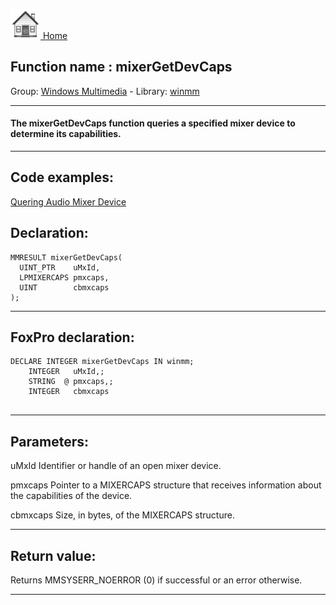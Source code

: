 [<img src="../../images/home.png"> Home ](https://github.com/VFPX/Win32API)  

## Function name : mixerGetDevCaps
Group: [Windows Multimedia](../../functions_group.md#Windows_Multimedia)  -  Library: [winmm](../../Libraries.md#winmm)  
***  


#### The mixerGetDevCaps function queries a specified mixer device to determine its capabilities.
***  


## Code examples:
[Quering Audio Mixer Device](../../samples/sample_423.md)  

## Declaration:
```foxpro  
MMRESULT mixerGetDevCaps(
  UINT_PTR    uMxId,
  LPMIXERCAPS pmxcaps,
  UINT        cbmxcaps
);  
```  
***  


## FoxPro declaration:
```foxpro  
DECLARE INTEGER mixerGetDevCaps IN winmm;
	INTEGER   uMxId,;
	STRING  @ pmxcaps,;
	INTEGER   cbmxcaps
  
```  
***  


## Parameters:
uMxId
Identifier or handle of an open mixer device.

pmxcaps
Pointer to a MIXERCAPS structure that receives information about the capabilities of the device.

cbmxcaps
Size, in bytes, of the MIXERCAPS structure.
  
***  


## Return value:
Returns MMSYSERR_NOERROR (0) if successful or an error otherwise.  
***  

